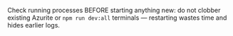 Check running processes BEFORE starting anything new: do not clobber existing Azurite or `npm run dev:all` terminals — restarting wastes time and hides earlier logs.